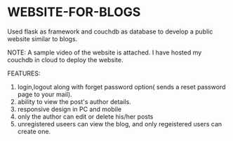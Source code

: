 # WEBSITE-FOR-BLOGS
Used flask as framework  and couchdb as database to develop a public website similar to blogs.

NOTE:
A sample video of the website is attached. 
I have hosted my couchdb in cloud to deploy the website. 

FEATURES:
1. login,logout along with forget password option( sends a reset password page to your mail).
2. ability to view the post's author details.
3. responsive design in PC and mobile
4. only the author can edit or delete his/her posts
5. unregistered useers can view the blog, and only regeistered users can create one.

